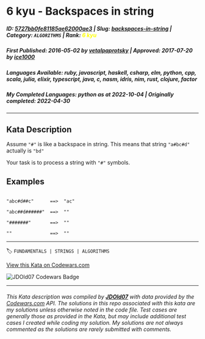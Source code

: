 # 6 kyu - Backspaces in string

##### **ID**: [5727bb0fe81185ae62000ae3](https://www.codewars.com/kata/5727bb0fe81185ae62000ae3) | **Slug**: [backspaces-in-string](https://www.codewars.com/kata/5727bb0fe81185ae62000ae3) | **Category**: `ALGORITHMS` | **Rank**: <span style="color:yellow">6 kyu</span>

##### **First Published**: 2016-05-02 ***by*** [vetalpaprotsky](https://www.codewars.com/users/vetalpaprotsky) | **Approved**: 2017-07-20 ***by*** [ice1000](https://www.codewars.com/users/ice1000)

##### **Languages Available**: ruby, javascript, haskell, csharp, elm, python, cpp, scala, julia, elixir, typescript, java, c, nasm, idris, nim, rust, clojure, factor

##### **My Completed Languages**: python ***as at*** 2022-10-04 | **Originally completed**: 2022-04-30

---

## Kata Description


Assume `"#"` is like a backspace in string. This means that string `"a#bc#d"` actually is `"bd"`



Your task is to process a string with `"#"` symbols.





## Examples



```

"abc#d##c"      ==>  "ac"

"abc##d######"  ==>  ""

"#######"       ==>  ""

""              ==>  ""

```

---


🏷 `FUNDAMENTALS | STRINGS | ALGORITHMS`


[View this Kata on Codewars.com](https://www.codewars.com/kata/5727bb0fe81185ae62000ae3)

![](https://www.codewars.com/users/jdold07/badges/large "JDOld07 Codewars Badge")

---

###### *This Kata description was compiled by [**JDOld07**](https://tpstech.dev) with data provided by the [Codewars.com](https://www.codewars.com) API.  The solutions in this repo associated with this kata are my solutions unless otherwise noted in the code file.  Test cases are generally those as provided in the Kata, but may include additional test cases I created while coding my solution.  My solutions are not always commented as the solutions are rarely submitted with comments.*
